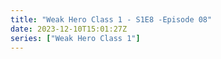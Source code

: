 ```yaml
---
title: "Weak Hero Class 1 - S1E8 -Episode 08"
date: 2023-12-10T15:01:27Z
series: ["Weak Hero Class 1"]
---
```



<mux-player stream-type="on-demand"
  src="https://kp3d-my.sharepoint.com/personal/ryoo_kp3d_onmicrosoft_com/_layouts/15/download.aspx?share=EZ77t8mgo4JIuiI68Q5gWtoBALuy-w87pSIc5l0nFa7qjQ" prefer-playback="mse" controls>
  </mux-player>
  
  
  <script src="https://cdn.jsdelivr.net/npm/@mux/mux-player"></script>
  
 <script type="application/ld+json">
 {
  "@context": "https://schema.org/",
  "@type": "VideoObject",
  "name": "Weak Hero Class 1 - S1E8 - Episode 08",
  "contentUrl": "https://stream.mux.com/DJOWaDAm39O00wOxR25v5KuTX6pah2U7Yjgpm9PkWd9Y.m3u8",
  "thumbnailUrl": "https://www.themoviedb.org/t/p/original/aGuBIB79vDDQKcsQUIF5fa5P07b.jpg?width=314&fit_mode=preserve&time=25",
  "uploadDate": "2023-12-10T15:01:27Z",
}

</script>